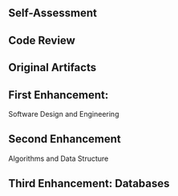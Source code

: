 ## Self-Assessment

## Code Review

## Original Artifacts

## First Enhancement: 
Software Design and Engineering

## Second Enhancement
Algorithms and Data Structure

## Third Enhancement: Databases

